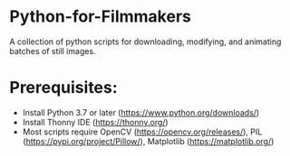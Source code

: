 # Python-for-Filmmakers
A collection of python scripts for downloading, modifying, and animating batches of still images. 

# Prerequisites:
- Install Python 3.7 or later (https://www.python.org/downloads/)
- Install Thonny IDE (https://thonny.org/)
- Most scripts require OpenCV (https://opencv.org/releases/), PIL (https://pypi.org/project/Pillow/), Matplotlib (https://matplotlib.org/)
